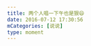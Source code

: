 ```yaml
---
title: 两个人唱一下午也是狠😄
date: 2016-07-12 17:30:56
mCategories: [说说]
type: moment
---
```


<div id="pics-20160712173056"></div>

<script src="/lib/moment/pics.js"></script>
<script>
var data = [
    {"link": "2016-07-12_000004.jpeg", "type": "shuoshuo"}
];
picsRender(data, "pics-20160712173056");
</script>

